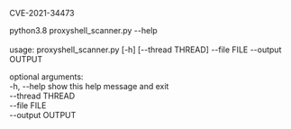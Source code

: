 CVE-2021-34473</br>

python3.8 proxyshell_scanner.py --help</br></br>
usage: proxyshell_scanner.py [-h] [--thread THREAD] --file FILE --output OUTPUT</br>

optional arguments:</br>
  -h, --help       show this help message and exit</br>
  --thread THREAD</br>
  --file FILE</br>
  --output OUTPUT</br>
